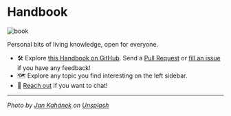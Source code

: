 # Handbook

![book](https://images.unsplash.com/photo-1483546363825-7ebf25fb7513?ixlib=rb-1.2.1&ixid=MnwxMjA3fDB8MHxwaG90by1wYWdlfHx8fGVufDB8fHx8&auto=format&fit=crop&w=1740&q=80)

Personal bits of living knowledge, open for everyone.

- 🛠️ Explore [this Handbook on GitHub](https://github.com/davidgasquez/handbook). Send a [Pull Request](https://github.com/davidgasquez/handbook/pulls) or [fill an issue](https://github.com/davidgasquez/handbok/issues) if you have any feedback!
- 🗺️ Explore any topic you find interesting on the left sidebar.
- 📣 [Reach out](https://davidgasquez.com/) if you want to chat!

---

_Photo by [Jan Kahánek](https://unsplash.com/@honza_kahanek) on [Unsplash](https://unsplash.com)_
